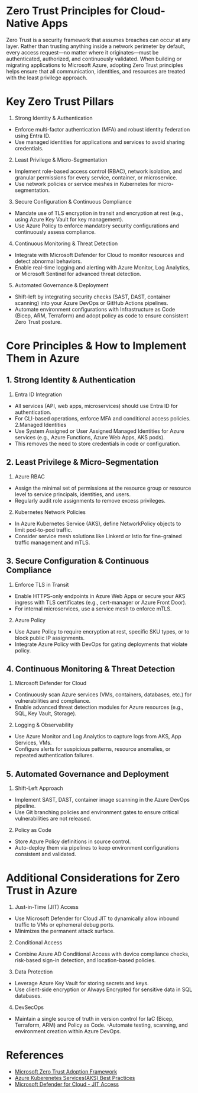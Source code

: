 # Zero Trust Principles for Cloud-Native Apps

Zero Trust is a security framework that assumes breaches can occur at any layer. Rather than trusting anything inside a network perimeter by default, every access request—no matter where it originates—must be authenticated, authorized, and continuously validated. When building or migrating applications to Microsoft Azure, adopting Zero Trust principles helps ensure that all communication, identities, and resources are treated with the least privilege approach.


# Key Zero Trust Pillars
1. Strong Identity & Authentication
- Enforce multi-factor authentication (MFA) and robust identity federation using Entra ID.
- Use managed identities for applications and services to avoid sharing credentials.

2. Least Privilege & Micro-Segmentation
- Implement role-based access control (RBAC), network isolation, and granular permissions for every service, container, or microservice.
- Use network policies or service meshes in Kubernetes for micro-segmentation.

3. Secure Configuration & Continuous Compliance
- Mandate use of TLS encryption in transit and encryption at rest (e.g., using Azure Key Vault for key management).
- Use Azure Policy to enforce mandatory security configurations and continuously assess compliance.

4. Continuous Monitoring & Threat Detection
- Integrate with Microsoft Defender for Cloud to monitor resources and detect abnormal behaviors.
- Enable real-time logging and alerting with Azure Monitor, Log Analytics, or Microsoft Sentinel for advanced threat detection.

5. Automated Governance & Deployment
- Shift-left by integrating security checks (SAST, DAST, container scanning) into your Azure DevOps or GitHub Actions pipelines.
- Automate environment configurations with Infrastructure as Code (Bicep, ARM, Terraform) and adopt policy as code to ensure consistent Zero Trust posture.

# Core Principles & How to Implement Them in Azure

## 1. Strong Identity & Authentication

1. Entra ID Integration
-  All services (API, web apps, microservices) should use Entra ID for authentication.
- For CLI-based operations, enforce MFA and conditional access policies.
2.Managed Identities
- Use System Assigned or User Assigned Managed Identities for Azure services (e.g., Azure Functions, Azure Web Apps, AKS pods).
- This removes the need to store credentials in code or configuration.


## 2. Least Privilege & Micro-Segmentation

1. Azure RBAC
- Assign the minimal set of permissions at the resource group or resource level to service principals, identities, and users.
- Regularly audit role assignments to remove excess privileges.
2. Kubernetes Network Policies
- In Azure Kubernetes Service (AKS), define NetworkPolicy objects to limit pod-to-pod traffic.
- Consider service mesh solutions like Linkerd or Istio for fine-grained traffic management and mTLS.

## 3. Secure Configuration & Continuous Compliance

1. Enforce TLS in Transit
- Enable HTTPS-only endpoints in Azure Web Apps or secure your AKS ingress with TLS certificates (e.g., cert-manager or Azure Front Door).
- For internal microservices, use a service mesh to enforce mTLS.
2. Azure Policy
- Use Azure Policy to require encryption at rest, specific SKU types, or to block public IP assignments.
- Integrate Azure Policy with DevOps for gating deployments that violate policy.

## 4. Continuous Monitoring & Threat Detection

1. Microsoft Defender for Cloud
- Continuously scan Azure services (VMs, containers, databases, etc.) for vulnerabilities and compliance.
- Enable advanced threat detection modules for Azure resources (e.g., SQL, Key Vault, Storage).
2. Logging & Observability
- Use Azure Monitor and Log Analytics to capture logs from AKS, App Services, VMs.
- Configure alerts for suspicious patterns, resource anomalies, or repeated authentication failures.

## 5. Automated Governance and Deployment

1. Shift-Left Approach
- Implement SAST, DAST, container image scanning in the Azure DevOps pipeline.
- Use Git branching policies and environment gates to ensure critical vulnerabilities are not released.
2. Policy as Code
- Store Azure Policy definitions in source control.
- Auto-deploy them via pipelines to keep environment configurations consistent and validated.


# Additional Considerations for Zero Trust in Azure

1. Just-in-Time (JIT) Access
- Use Microsoft Defender for Cloud JIT to dynamically allow inbound traffic to VMs or ephemeral debug ports.
- Minimizes the permanent attack surface.
2. Conditional Access
- Combine Azure AD Conditional Access with device compliance checks, risk-based sign-in detection, and location-based policies.
3. Data Protection
- Leverage Azure Key Vault for storing secrets and keys.
- Use client-side encryption or Always Encrypted for sensitive data in SQL databases.
4. DevSecOps
- Maintain a single source of truth in version control for IaC (Bicep, Terraform, ARM) and Policy as Code.
-Automate testing, scanning, and environment creation within Azure DevOps.


# References

* [Microsoft Zero Trust Adoption Framework](https://www.microsoft.com/en-us/security/business/zero-trust)
* [Azure Kuberenetes Services(AKS) Best Practices](https://learn.microsoft.com/en-us/azure/aks/best-practices)
* [Microsoft Defender for Cloud - JIT Access](https://learn.microsoft.com/en-us/azure/defender-for-cloud/just-in-time-access-overview?tabs=defender-for-container-arch-aks)

